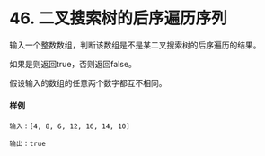 # 46. 二叉搜索树的后序遍历序列

输入一个整数数组，判断该数组是不是某二叉搜索树的后序遍历的结果。

如果是则返回true，否则返回false。

假设输入的数组的任意两个数字都互不相同。

#### 样例

```
输入：[4, 8, 6, 12, 16, 14, 10]

输出：true
```